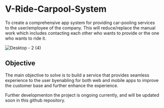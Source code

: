 # V-Ride-Carpool-System
To create a comprehensive app system for providing car-pooling services to the user/employee of the company. This will reduce/replace the manual work which includes contacting each other who wants to provide or the one who wants to ride it.


![Desktop - 2 (4)](https://user-images.githubusercontent.com/31399779/87001027-1b17e600-c1d4-11ea-82bf-789c28d0cba5.png)

## Objective

The main objective to solve is to build a service that provides seamless experience to the user byenabling for both web and mobile apps to improve
the customer base and further enhance the experience.

Further developmenton the project is ongoing currently, and will be updated soon in this github repository.


